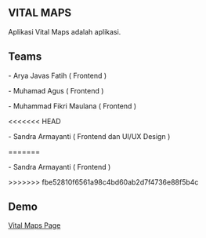## VITAL MAPS
<p>Aplikasi Vital Maps adalah aplikasi.</p>

## Teams
<p> - Arya Javas Fatih ( Frontend ) </p>
<p> - Muhamad Agus ( Frontend ) </p>
<p> - Muhammad Fikri Maulana ( Frontend ) </p>
<<<<<<< HEAD
<p> - Sandra Armayanti ( Frontend dan UI/UX Design ) </p>
=======
<p> - Sandra Armayanti ( Frontend ) </p>
>>>>>>> fbe52810f6561a98c4bd60ab2d7f4736e88f5b4c

## Demo
<p>

[Vital Maps Page](https://vitalmaps.netlify.app)
</p>